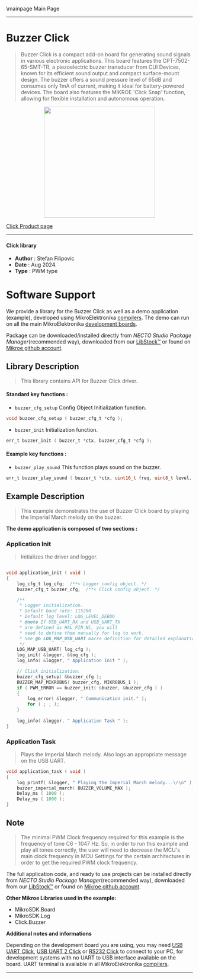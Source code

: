 \mainpage Main Page

---
# Buzzer Click

> Buzzer Click is a compact add-on board for generating sound signals in various electronic applications. This board features the CPT-7502-65-SMT-TR, a piezoelectric buzzer transducer from CUI Devices, known for its efficient sound output and compact surface-mount design. The buzzer offers a sound pressure level of 65dB and consumes only 1mA of current, making it ideal for battery-powered devices. The board also features the MIKROE 'Click Snap' function, allowing for flexible installation and autonomous operation.

<p align="center">
  <img src="https://download.mikroe.com/images/click_for_ide/buzzer_click.png" height=300px>
</p>

[Click Product page](https://www.mikroe.com/buzzer-click)

---


#### Click library

- **Author**        : Stefan Filipovic
- **Date**          : Aug 2024.
- **Type**          : PWM type


# Software Support

We provide a library for the Buzzer Click
as well as a demo application (example), developed using MikroElektronika
[compilers](https://www.mikroe.com/necto-studio).
The demo can run on all the main MikroElektronika [development boards](https://www.mikroe.com/development-boards).

Package can be downloaded/installed directly from *NECTO Studio Package Manager*(recommended way), downloaded from our [LibStock&trade;](https://libstock.mikroe.com) or found on [Mikroe github account](https://github.com/MikroElektronika/mikrosdk_click_v2/tree/master/clicks).

## Library Description

> This library contains API for Buzzer Click driver.

#### Standard key functions :

- `buzzer_cfg_setup` Config Object Initialization function.
```c
void buzzer_cfg_setup ( buzzer_cfg_t *cfg );
```

- `buzzer_init` Initialization function.
```c
err_t buzzer_init ( buzzer_t *ctx, buzzer_cfg_t *cfg );
```

#### Example key functions :

- `buzzer_play_sound` This function plays sound on the buzzer.
```c
err_t buzzer_play_sound ( buzzer_t *ctx, uint16_t freq, uint8_t level, uint16_t duration );
```

## Example Description

> This example demonstrates the use of Buzzer Click board by playing the Imperial March melody on the buzzer.

**The demo application is composed of two sections :**

### Application Init

> Initializes the driver and logger.

```c

void application_init ( void )
{
    log_cfg_t log_cfg;  /**< Logger config object. */
    buzzer_cfg_t buzzer_cfg;  /**< Click config object. */

    /** 
     * Logger initialization.
     * Default baud rate: 115200
     * Default log level: LOG_LEVEL_DEBUG
     * @note If USB_UART_RX and USB_UART_TX 
     * are defined as HAL_PIN_NC, you will 
     * need to define them manually for log to work. 
     * See @b LOG_MAP_USB_UART macro definition for detailed explanation.
     */
    LOG_MAP_USB_UART( log_cfg );
    log_init( &logger, &log_cfg );
    log_info( &logger, " Application Init " );

    // Click initialization.
    buzzer_cfg_setup( &buzzer_cfg );
    BUZZER_MAP_MIKROBUS( buzzer_cfg, MIKROBUS_1 );
    if ( PWM_ERROR == buzzer_init( &buzzer, &buzzer_cfg ) )
    {
        log_error( &logger, " Communication init." );
        for ( ; ; );
    }
    
    log_info( &logger, " Application Task " );
}

```

### Application Task

> Plays the Imperial March melody. Also logs an appropriate message on the USB UART.

```c
void application_task ( void )
{
    log_printf( &logger, " Playing the Imperial March melody...\r\n" );
    buzzer_imperial_march( BUZZER_VOLUME_MAX ); 
    Delay_ms ( 1000 );
    Delay_ms ( 1000 );
}
```

## Note

> The minimal PWM Clock frequency required for this example is the frequency of tone C6 - 1047 Hz. 
So, in order to run this example and play all tones correctly, the user will need to decrease 
the MCU's main clock frequency in MCU Settings for the certain architectures
in order to get the required PWM clock frequency.

The full application code, and ready to use projects can be installed directly from *NECTO Studio Package Manager*(recommended way), downloaded from our [LibStock&trade;](https://libstock.mikroe.com) or found on [Mikroe github account](https://github.com/MikroElektronika/mikrosdk_click_v2/tree/master/clicks).

**Other Mikroe Libraries used in the example:**

- MikroSDK.Board
- MikroSDK.Log
- Click.Buzzer

**Additional notes and informations**

Depending on the development board you are using, you may need
[USB UART Click](https://www.mikroe.com/usb-uart-click),
[USB UART 2 Click](https://www.mikroe.com/usb-uart-2-click) or
[RS232 Click](https://www.mikroe.com/rs232-click) to connect to your PC, for
development systems with no UART to USB interface available on the board. UART
terminal is available in all MikroElektronika
[compilers](https://shop.mikroe.com/compilers).

---
